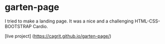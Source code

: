 # garten-page

I tried to make a landing page. It was a nice and a challenging HTML-CSS-BOOTSTRAP Cardio.

[live project] (https://cagrit.github.io/garten-page/)
